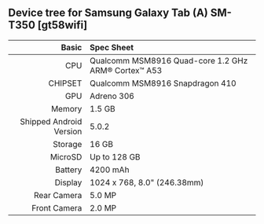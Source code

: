 ## Device tree for Samsung Galaxy Tab (A) SM-T350 [gt58wifi]

Basic   | Spec Sheet
-------:|:-------------------------
CPU     | Qualcomm MSM8916 Quad-core 1.2 GHz ARM® Cortex™ A53
CHIPSET | Qualcomm MSM8916 Snapdragon 410
GPU     | Adreno 306
Memory  | 1.5 GB
Shipped Android Version | 5.0.2
Storage | 16 GB
MicroSD | Up to 128 GB
Battery | 4200 mAh
Display | 1024 x 768, 8.0" (246.38mm)
Rear Camera  | 5.0 MP
Front Camera | 2.0 MP


